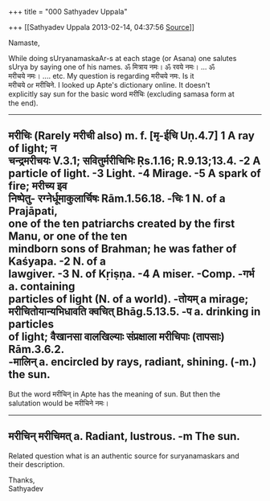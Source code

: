 +++
title = "000 Sathyadev Uppala"

+++
[[Sathyadev Uppala	2013-02-14, 04:37:56 [Source](https://groups.google.com/g/samskrita/c/ct6qEu8sR2U)]]



Namaste,  
  
While doing sUryanamaskaAr-s at each stage (or Asana) one salutes  
sUrya by saying one of his names. ॐ मित्राय नमः। ॐ रवये नमः। ... ॐ  
मरीचये नमः। .... etc. My question is regarding मरीचये नमः. Is it  
मरीचये or मरीचिने. I looked up Apte's dictionary online. It doesn't  
explicitly say sun for the basic word मरीचिः (excluding samasa form at  
the end).  
  
---  
मरीचिः (Rarely मरीची also) m. f. \[मृ-ईचि Uṇ.4.7\] 1 A ray of light; न  
चन्द्रमरीचयः V.3.1; सवितुर्मरीचिभिः Ṛs.1.16; R.9.13;13.4. -2 A  
particle of light. -3 Light. -4 Mirage. -5 A spark of fire; मरीच्य इव  
निष्पेतु- रग्नेर्धूमाकुलार्चिषः Rām.1.56.18. -चिः 1 N. of a Prajāpati,  
one of the ten patriarchs created by the first Manu, or one of the ten  
mindborn sons of Brahman; he was father of Kaśyapa. -2 N. of a  
lawgiver. -3 N. of Kṛiṣṇa. -4 A miser. -Comp. -गर्भ a. containing  
particles of light (N. of a world). -तोयम् a mirage;  
मरीचितोयान्यभिधावति क्वचित् Bhāg.5.13.5. -प a. drinking in particles  
of light; वैखानसा वालखिल्याः संप्रक्षाला मरीचिपाः (तापसाः) Rām.3.6.2.  
-मालिन् a. encircled by rays, radiant, shining. (-m.) the sun.  
----  
  
But the word मरीचिन् in Apte has the meaning of sun. But then the  
salutation would be मरीचिने नमः।  
  
---  
मरीचिन् मरीचिमत् a. Radiant, lustrous. -m The sun.  
---  
  
Related question what is an authentic source for suryanamaskars and  
their description.  
  
Thanks,  
Sathyadev  

